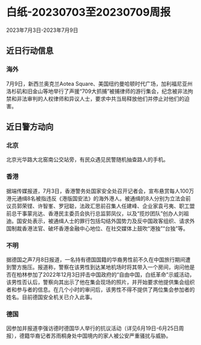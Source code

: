 # 白纸-20230703至20230709周报

2023年7月3日-2023年7月9日

## 近日行动信息

### 海外

7月9日，新西兰奥克兰Aotea Square、美国纽约曼哈顿时代广场，加利福尼亚州洛杉矶和旧金山等地举行了声援“709大抓捕”被捕律师的游行集会，纪念被非法拘禁和非法审判的人权律师和异议人士，要求中共当局释放他们并停止对他们的迫害。

## 近日警方动向

### 北京

北京光华路大北窑南公交站旁，有民众遇见民警随机抽查路人的手机。

### 香港

据端传媒报道，7月3日，香港警务处国家安全处召开记者会，宣布悬赏每人100万港元通缉8名被指违反《港版国安法》的海外港人。被通缉的8人分别为立法会前议员郭荣铿、许智峯、罗冠聪，法政汇思前召集人任建峰、企业家袁弓夷、职工盟前总干事蒙兆达、香港民主委员会执行总监郭凤仪，以及“揽炒团队”创办人刘祖迪。国安处表示，被通缉人士的罪行包括勾结外国势力及反中国政客组织、请求外国制裁香港法官、破坏香港金融中心地位、在社交媒体上鼓吹“港独”“台独”等。

### 不明

据德国之声7月8日报道，一名持有德国国籍的华裔男性前不久在中国旅行期间遭到警方施压。报道称，警察在该男性到达某地机场时将其带入一个房间，询问他是否在柏林参加了2022年12月3日抨击中国政府的“自由中国，白纸革命”示威活动，该男性否认后，警察向其出示了他在集会现场的照片，并开始要求他提供集会组织者和参与者的信息。在几个小时的审问后，该男性不得不提供了两位集会参加者的姓名。目前德国安全机关已介入此事。

### 德国

因参加并报道李强访德时德国华人举行的抗议活动（详见6月19日-6月25日周报），德籍华裔记者苏雨桐身处中国境内的家人被公安严重骚扰与威胁。